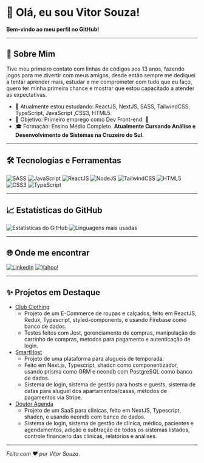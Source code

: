 # 👋 Olá, eu sou Vitor Souza!

**Bem-vindo ao meu perfil no GitHub!**

---

## 🚀 Sobre Mim

Tive meu primeiro contato com linhas de códigos aos 13 anos, fazendo jogos para me divertir com meus amigos, desde então sempre me dediquei a tentar aprender mais, estudar e me comprometer com tudo que eu faço, quero ter minha primeira chance e mostrar que estou capacitado a atender as expectativas.

- 🌱 Atualmente estou estudando: ReactJS, NextJS, SASS, TailwindCSS, TypeScript, JavaScript ,CSS3, HTML5.
- 🎯 Objetivo: Primeiro emprego como Dev Front-end. 💼
- 🎓 Formação: Ensino Médio Completo.
  **Atualmente Cursando Análise e Desenvolvimento de Sistemas na Cruzeiro do Sul.**

---

## 🛠️ Tecnologias e Ferramentas

![SASS](https://img.shields.io/badge/SASS-hotpink.svg?style=flat-square&logo=SASS&logoColor=white) ![JavaScript](https://img.shields.io/badge/-JavaScript-F7DF1E?style=flat-square&logo=javascript&logoColor=black) ![ReactJS](https://img.shields.io/badge/-React-61DAFB?style=flat-square&logo=react&logoColor=black) ![NodeJS](https://img.shields.io/badge/-Node.js-339933?style=flat-square&logo=node.js&logoColor=white) ![TailwindCSS](https://img.shields.io/badge/tailwindcss-%2338B2AC.svg?style=flat-square&logo=tailwindcss&logoColor=white) ![HTML5](https://img.shields.io/badge/html5-e34f26.svg?style=flat-square&logo=HTML5&logoColor=white) ![CSS3](https://img.shields.io/badge/CSS3-1572B6?style=flat-square&logo=css3&logoColor=white) ![TypeScript](https://img.shields.io/badge/TypeScript-007ACC?style=flat-square&logo=typescript&logoColor=white)

---

## 📈 Estatísticas do GitHub

![Estatísticas do GitHub](https://github-readme-stats.vercel.app/api?username=vitoorsouzaa1&show_icons=true&theme=radical)
![Linguagens mais usadas](https://github-readme-stats.vercel.app/api/top-langs/?username=vitoorsouzaa1&layout=compact&theme=radical)

---

## 🌐 Onde me encontrar

[![LinkedIn](https://img.shields.io/badge/linkedin-%230077B5.svg?style=flat-square&logo=linkedin&logoColor=white)](https://www.linkedin.com/in/vitor-souza-827938192/) [![Yahoo!](https://img.shields.io/badge/Yahoo!-6001D2?style=flat-square&logo=Yahoo!&logoColor=white)](mailto:vitor.souza407@yahoo.com.br)

---

## ✨ Projetos em Destaque

- [Club Clothing](https://github.com/vitoorsouzaa1/club-clothing-frontend)
  - Projeto de um E-Commerce de roupas e calçados, feito em ReactJS, Redux, Typescript, styled-components, e usando Firebase como banco de dados.
  - Testes feitos com Jest, gerenciamento de compras, manipulação do carrinho de compras, metodos para pagamento e autenticação de login.
- [SmartHost]([https://github.com/vitoorsouzaa1/smart_host])
  - Projeto de uma plataforma para alugueis de temporada.
  - Feito em Next.js, Typescript, shadcn como componentizador, usando prisma como ORM e neondb com PostgreSQL como banco de dados.
  - Sistema de login, sistema de gestão para hosts e guests, sistema de datas para aluguel dos apartamentos/casas, metodos de pagamentos via Stripe.
- [Doutor Agenda](https://github.com/vitoorsouzaa1/doutor-agenda)
  - Projeto de um SaaS para clínicas, feito em NextJS, Typescript, shadcn, e usando neondb com banco de dados.
  - Sistema de login, sistema de gestão de clínica, médico, pacientes e agendamentos, adição e subtração de todos os sistemas listados, controle financeiro das clínicas, relatórios e análises.
---

_Feito com ❤️ por Vitor Souza_.
